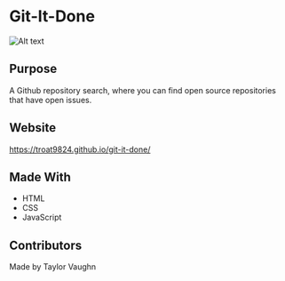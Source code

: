 # Git-It-Done

![Alt text]()

## Purpose
A Github repository search, where you can find open source repositories that have open issues.

## Website
https://troat9824.github.io/git-it-done/

## Made With
* HTML
* CSS
* JavaScript

## Contributors 
Made by Taylor Vaughn